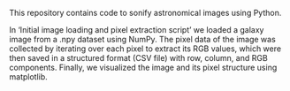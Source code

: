 This repository contains code to sonify astronomical images using Python.

In ‘Initial image loading and pixel extraction script’ we loaded a galaxy image from a .npy dataset using NumPy. The pixel data of the image was collected by iterating over each pixel to extract its RGB values, which were then saved in a structured format (CSV file) with row, column, and RGB components. Finally, we visualized the image and its pixel structure using matplotlib.
